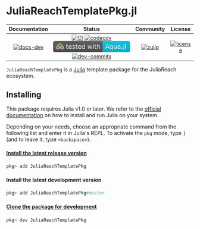 # JuliaReachTemplatePkg.jl

| **Documentation** | **Status** | **Community** | **License** |
|:-----------------:|:----------:|:-------------:|:-----------:|
| [![docs-dev][dev-img]][dev-url] | [![CI][ci-img]][ci-url] [![codecov][cov-img]][cov-url] [![aqua][aqua-img]][aqua-url] [![dev-commits][dev-commits-url]][dev-commits-target] | [![zulip][chat-img]][chat-url] | [![license][lic-img]][lic-url] |

[dev-img]: https://img.shields.io/badge/docs-latest-blue.svg
[dev-url]: https://juliareach.github.io/JuliaReachTemplatePkg.jl/dev/
[ci-img]: https://github.com/JuliaReach/JuliaReachTemplatePkg.jl/actions/workflows/test-master.yml/badge.svg
[ci-url]: https://github.com/JuliaReach/JuliaReachTemplatePkg.jl/actions/workflows/test-master.yml
[cov-img]: https://codecov.io/github/JuliaReach/JuliaReachTemplatePkg.jl/coverage.svg
[cov-url]: https://app.codecov.io/github/JuliaReach/JuliaReachTemplatePkg.jl
[aqua-img]: https://raw.githubusercontent.com/JuliaTesting/Aqua.jl/master/badge.svg
[aqua-url]: https://github.com/JuliaTesting/Aqua.jl
[dev-commits-url]: https://img.shields.io/github/commits-since/JuliaReach/JuliaReachTemplatePkg.jl/latest.svg
[dev-commits-target]: https://github.com/JuliaReach/JuliaReachTemplatePkg.jl
[chat-img]: https://img.shields.io/badge/zulip-join_chat-brightgreen.svg
[chat-url]: https://julialang.zulipchat.com/#narrow/stream/278609-juliareach
[lic-img]: https://img.shields.io/github/license/mashape/apistatus.svg
[lic-url]: https://github.com/JuliaReach/JuliaReachTemplatePkg.jl/blob/master/LICENSE

`JuliaReachTemplatePkg` is a [Julia](http://julialang.org) template package for
the JuliaReach ecosystem.

## Installing

This package requires Julia v1.0 or later.
We refer to the [official documentation](https://julialang.org/downloads) on how
to install and run Julia on your system.

Depending on your needs, choose an appropriate command from the following list
and enter it in Julia's REPL.
To activate the `pkg` mode, type `]` (and to leave it, type `<backspace>`).

#### [Install the latest release version](https://pkgdocs.julialang.org/v1/managing-packages/#Adding-registered-packages-1)

```julia
pkg> add JuliaReachTemplatePkg
```

#### Install the latest development version

```julia
pkg> add JuliaReachTemplatePkg#master
```

#### [Clone the package for development](https://pkgdocs.julialang.org/v1/managing-packages/#developing)

```julia
pkg> dev JuliaReachTemplatePkg
```
